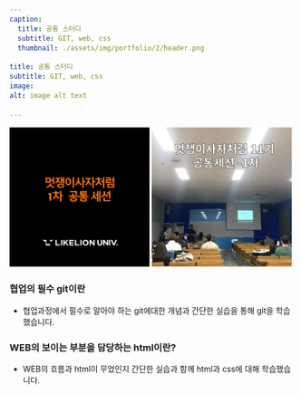 ```yaml
---
caption:
  title: 공통 스터디
  subtitle: GIT, web, css
  thumbnail: ./assets/img/portfolio/2/header.png
  
title: 공통 스터디
subtitle: GIT, web, css
image: 
alt: image alt text

---
```

<p>
  <img src="./assets/img/portfolio/2/img1.png" width="49%">
  <img src="./assets/img/portfolio/2/img2.png" width="49%">
</p>

### 협업의 필수 git이란
- 협업과정에서 필수로 알아야 하는 git에대한 개념과 간단한 실습을 통해 git을 학습했습니다.

### WEB의 보이는 부분을 담당하는 html이란?
- WEB의 흐름과 html이 무었인지 간단한 실습과 함께 html과 css에 대해 학습했습니다.